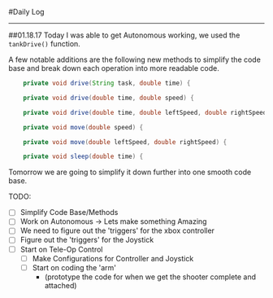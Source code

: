 #Daily Log
*****
##01.18.17
Today I was able to get Autonomous working, we used the `tankDrive()` function.

A few notable additions are the following new methods to simplify the code base and break down each operation into more readable code.

```java
    private void drive(String task, double time) {

    private void drive(double time, double speed) {

    private void drive(double time, double leftSpeed, double rightSpeed) {

    private void move(double speed) {

    private void move(double leftSpeed, double rightSpeed) {

    private void sleep(double time) {
```

Tomorrow we are going to simplify it down further into one smooth code base.

TODO:

* [ ] Simplify Code Base/Methods
* [ ] Work on Autonomous -> Lets make something Amazing
* [ ] We need to figure out the 'triggers' for the xbox controller
* [ ] Figure out the 'triggers' for the Joystick
* [ ] Start on Tele-Op Control
  * [ ] Make Configurations for Controller and Joystick
  * [ ] Start on coding the 'arm'
    * (prototype the code for when we get the shooter complete and attached)
